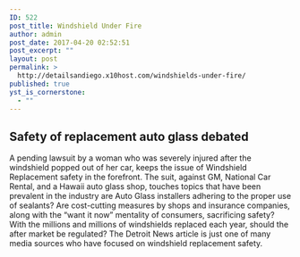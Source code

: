 ```yaml
---
ID: 522
post_title: Windshield Under Fire
author: admin
post_date: 2017-04-20 02:52:51
post_excerpt: ""
layout: post
permalink: >
  http://detailsandiego.x10host.com/windshields-under-fire/
published: true
yst_is_cornerstone:
  - ""
---
```

<h2>Safety of replacement auto glass debated</h2>
A pending lawsuit by a woman who was severely injured after the windshield popped out of her car, keeps the issue of Windshield Replacement safety in the forefront. The suit, against GM, National Car Rental, and a Hawaii auto glass shop, touches topics that have been prevalent in the industry are Auto Glass installers adhering to the proper use of sealants? Are cost-cutting measures by shops and insurance companies, along with the “want it now” mentality of consumers, sacrificing safety? With the millions and millions of windshields replaced each year, should the after market be regulated? The Detroit News article is just one of many media sources who have focused on windshield replacement safety.